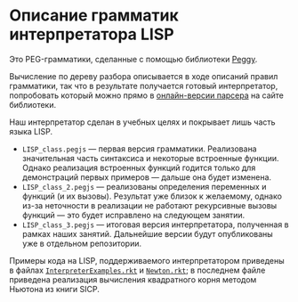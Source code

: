 # Описание грамматик интерпретатора LISP

Это PEG-грамматики, сделанные с помощью библиотеки  [Peggy](https://peggyjs.org). 

Вычисление по дереву разбора описывается в ходе описаний правил грамматики, так что в результате получается готовый интерпретатор, попробовать который можно прямо в [онлайн-версии парсера](https://peggyjs.org/online.html) на сайте библиотеки.

Наш интерпретатор сделан в учебных целях и покрывает лишь часть языка LISP.

- `LISP_class.pegjs` — первая версия грамматики. Реализована значительная часть синтаксиса и некоторые встроенные функции. Однако реализация встроенных функций годится только для демонстраций первых примеров — дальше она будет изменена.
- `LISP_class_2.pegjs` — реализованы определения переменных и функций (и их вызовы). Результат уже близок к желаемому, однако из-за неточности в реализации не работают рекурсивные вызовы функций — это будет исправлено на следующем занятии.
- `LISP_class_3.pegjs` — итоговая версия интерпретатора, полученная в рамках наших занятий. Дальнейшие версии будут опубликованы уже в отдельном репозитории.

Примеры кода на LISP, поддерживаемого интерпретатором приведены в файлах [`InterpreterExamples.rkt`](./InterpreterExamples.rkt) и [`Newton.rkt`](./Newton.rkt); в последнем файле приведена реализация вычисления квадратного корня методом Ньютона из книги SICP.
